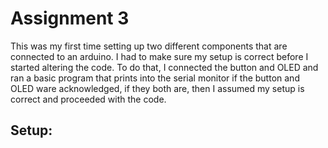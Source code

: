 # Assignment 3
<p>
  This was my first time setting up two different components that are connected to an arduino. I had to make sure my setup is correct before I started altering the code. To do that, I connected the button and OLED and ran a basic program that prints into the serial monitor if the button and OLED ware acknowledged, if they both are, then I assumed my setup is correct and proceeded with the code. 
  </p>
  
## Setup: 


